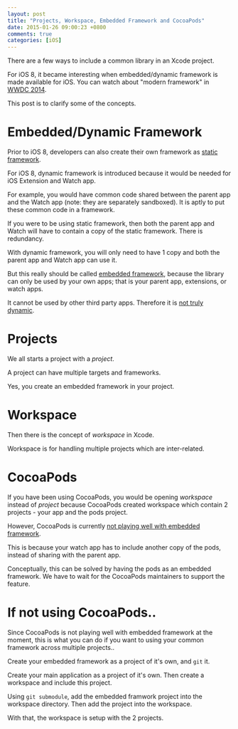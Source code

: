 ```yaml
---
layout: post
title: "Projects, Workspace, Embedded Framework and CocoaPods"
date: 2015-01-26 09:00:23 +0800
comments: true
categories: [iOS]
---
```


There are a few ways to include a common library in an Xcode project.

For iOS 8, it became interesting when embedded/dynamic framework is made available for iOS. You can watch about "modern framework" in [WWDC 2014](https://developer.apple.com/videos/wwdc/2014/?id=416).

This post is to clarify some of the concepts.

<!-- more -->

# Embedded/Dynamic Framework

Prior to iOS 8, developers can also create their own framework as [static framework](http://www.raywenderlich.com/65964/create-a-framework-for-ios).

For iOS 8, dynamic framework is introduced because it would be needed for iOS Extension and Watch app. 

For example, you would have common code shared between the parent app and the Watch app (note: they are separately sandboxed). It is aptly to put these common code in a framework.

If you were to be using static framework, then both the parent app and Watch will have to contain a copy of the static framework. There is redundancy.

With dynamic framework, you will only need to have 1 copy and both the parent app and Watch app can use it.

But this really should be called [embedded framework](http://stackoverflow.com/questions/25080914/will-ios-8-support-dynamic-linking/26403330#26403330), because the library can only be used by your own apps; that is your parent app, extensions, or watch apps.

It cannot be used by other third party apps. Therefore it is [not truly dynamic](https://developer.apple.com/library/mac/documentation/MacOSX/Conceptual/BPFrameworks/Concepts/FrameworkBinding.html).


# Projects

We all starts a project with a _project_. 

A project can have multiple targets and frameworks. 

Yes, you create an embedded framework in your project.


# Workspace

Then there is the concept of _workspace_ in Xcode.

Workspace is for handling multiple projects which are inter-related.


# CocoaPods

If you have been using CocoaPods, you would be opening _workspace_ instead of _project_ because CocoaPods created workspace which contain 2 projects - your app and the pods project.

However, CocoaPods is currently [not playing well with embedded framework](https://github.com/CocoaPods/CocoaPods/pull/2222).

This is because your watch app has to include another copy of the pods, instead of sharing with the parent app. 

Conceptually, this can be solved by having the pods as an embedded framework. We have to wait for the CocoaPods maintainers to support the feature.


# If not using CocoaPods..

Since CocoaPods is not playing well with embedded framework at the moment, this is what you can do if you want to using your common framework across multiple projects..

Create your embedded framework as a project of it's own, and `git` it. 

Create your main application as a project of it's own. Then create a workspace and include this project.

Using `git submodule`, add the embedded framwork project into the workspace directory. Then add the project into the workspace.

With that, the workspace is setup with the 2 projects.

